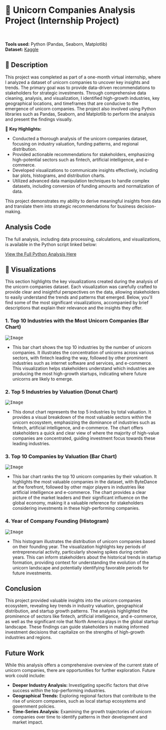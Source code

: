 # :unicorn: Unicorn Companies Analysis Project (Internship Project) 
<br>

**Tools used:** Python (Pandas, Seaborn, Matplotlib) <br>
**Dataset:** [Kaggle](https://www.kaggle.com/datasets/frtgnn/list-of-unicorn-companies)

## :memo: Description
This project was completed as part of a one-month virtual internship, where I analyzed a dataset of unicorn companies to uncover key insights and trends. The primary goal was to provide data-driven recommendations to stakeholders for strategic investments. Through comprehensive data cleaning, analysis, and visualization, I identified high-growth industries, key geographical locations, and timeframes that are conducive to the emergence of unicorn companies. The project also involved using Python libraries such as Pandas, Seaborn, and Matplotlib to perform the analysis and present the findings visually.

  :key: **Key Highlights:**
- Conducted a thorough analysis of the unicorn companies dataset, focusing on industry valuation, funding patterns, and regional distribution.
- Provided actionable recommendations for stakeholders, emphasizing high-potential sectors such as fintech, artificial intelligence, and e-commerce.
- Developed visualizations to communicate insights effectively, including bar plots, histograms, and distribution charts.
- Utilized advanced data manipulation techniques to handle complex datasets, including conversion of funding amounts and normalization of data.

This project demonstrates my ability to derive meaningful insights from data and translate them into strategic recommendations for business decision-making.

## Analysis Code

The full analysis, including data processing, calculations, and visualizations, is available in the Python script linked below:

[View the Full Python Analysis Here](path/to/your/python_file.py)

## :bookmark: Visualizations

This section highlights the key visualizations created during the analysis of the unicorn companies dataset. Each visualization was carefully crafted to provide clear and insightful perspectives on the data, allowing stakeholders to easily understand the trends and patterns that emerged. Below, you'll find some of the most significant visualizations, accompanied by brief descriptions that explain their relevance and the insights they offer.


### 1. **Top 10 Industries with the Most Unicorn Companies (Bar Chart)**
<kbd>![Image](https://github.com/user-attachments/assets/96ad0970-2f19-4c7e-afe9-2a1e693b3a6e)</kbd>
   - This bar chart shows the top 10 industries by the number of unicorn companies. It illustrates the concentration of unicorns across various sectors, with fintech leading the way, followed by other prominent industries such as internet software and services, and e-commerce. This visualization helps stakeholders understand which industries are producing the most high-growth startups, indicating where future unicorns are likely to emerge.

### 2. **Top 5 Industries by Valuation (Donut Chart)**
<kbd>![Image](https://github.com/user-attachments/assets/645ecf58-6246-4e30-886c-b33a22ff7488)</kbd>
   - This donut chart represents the top 5 industries by total valuation. It provides a visual breakdown of the most valuable sectors within the unicorn ecosystem, emphasizing the dominance of industries such as fintech, artificial intelligence, and e-commerce. The chart offers stakeholders a quick and clear view of where the majority of high-value companies are concentrated, guiding investment focus towards these leading industries.

### 3. **Top 10 Companies by Valuation (Bar Chart)**
<kbd>![Image](https://github.com/user-attachments/assets/7cad2814-a4ab-4a8a-b1e4-dab902176495)</kbd> 
   - This bar chart ranks the top 10 unicorn companies by their valuation. It highlights the most valuable companies in the dataset, with ByteDance at the forefront, followed by other major players in industries like artificial intelligence and e-commerce. The chart provides a clear picture of the market leaders and their significant influence on the global economy, making it a valuable reference for stakeholders considering investments in these high-performing companies.

### 4. **Year of Company Founding (Histogram)**
<kbd>![Image](https://github.com/user-attachments/assets/aa871e76-f045-4d87-9eb6-9bfc19e3e6f9)</kbd>
   - This histogram illustrates the distribution of unicorn companies based on their founding year. The visualization highlights key periods of entrepreneurial activity, particularly showing spikes during certain years. This can inform stakeholders about the historical trends in startup formation, providing context for understanding the evolution of the unicorn landscape and potentially identifying favorable periods for future investments.

## Conclusion

This project provided valuable insights into the unicorn companies ecosystem, revealing key trends in industry valuation, geographical distribution, and startup growth patterns. The analysis highlighted the prominence of sectors like fintech, artificial intelligence, and e-commerce, as well as the significant role that North America plays in the global startup landscape. These findings can guide stakeholders in making informed investment decisions that capitalize on the strengths of high-growth industries and regions.

## Future Work

While this analysis offers a comprehensive overview of the current state of unicorn companies, there are opportunities for further exploration. Future work could include:
- **Deeper Industry Analysis:** Investigating specific factors that drive success within the top-performing industries.
- **Geographical Trends:** Exploring regional factors that contribute to the rise of unicorn companies, such as local startup ecosystems and government policies.
- **Time-Series Analysis:** Examining the growth trajectories of unicorn companies over time to identify patterns in their development and market impact.

